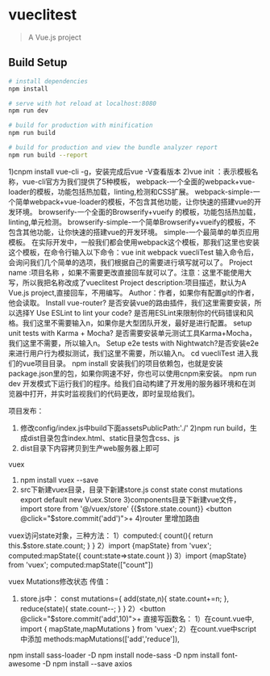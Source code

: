 # vueclitest

> A Vue.js project

## Build Setup

``` bash
# install dependencies
npm install

# serve with hot reload at localhost:8080
npm run dev

# build for production with minification
npm run build

# build for production and view the bundle analyzer report
npm run build --report
```

   1)cnpm install vue-cli -g，安装完成后vue -V查看版本
   2)vue init <template-name> <project-name>
      <template-name>：表示模板名称，vue-cli官方为我们提供了5种模板，
         webpack-一个全面的webpack+vue-loader的模板，功能包括热加载，linting,检测和CSS扩展。
         webpack-simple-一个简单webpack+vue-loader的模板，不包含其他功能，让你快速的搭建vue的开发环境。
         browserify-一个全面的Browserify+vueify 的模板，功能包括热加载，linting,单元检测。
         browserify-simple-一个简单Browserify+vueify的模板，不包含其他功能，让你快速的搭建vue的开发环境。
         simple-一个最简单的单页应用模板。
      在实际开发中，一般我们都会使用webpack这个模板，那我们这里也安装这个模板，在命令行输入以下命令：vue init webpack vuecliTest
      输入命令后，会询问我们几个简单的选项，我们根据自己的需要进行填写就可以了。
         Project name :项目名称 ，如果不需要更改直接回车就可以了。注意：这里不能使用大写，所以我把名称改成了vueclitest
         Project description:项目描述，默认为A Vue.js project,直接回车，不用编写。
         Author：作者，如果你有配置git的作者，他会读取。
         Install vue-router? 是否安装vue的路由插件，我们这里需要安装，所以选择Y
         Use ESLint to lint your code? 是否用ESLint来限制你的代码错误和风格。我们这里不需要输入n，如果你是大型团队开发，最好是进行配置。
         setup unit tests with Karma + Mocha? 是否需要安装单元测试工具Karma+Mocha，我们这里不需要，所以输入n。
         Setup e2e tests with Nightwatch?是否安装e2e来进行用户行为模拟测试，我们这里不需要，所以输入n。
      cd vuecliTest 进入我们的vue项目目录。
      npm install 安装我们的项目依赖包，也就是安装package.json里的包，如果你网速不好，你也可以使用cnpm来安装。
      npm run dev 开发模式下运行我们的程序。给我们自动构建了开发用的服务器环境和在浏览器中打开，并实时监视我们的代码更改，即时呈现给我们。

项目发布：
1) 修改config/index.js中build下面assetsPublicPath:'./'
2)npm run build，生成dist目录包含index.html、static目录包含css、js
3) dist目录下内容拷贝到生产web服务器上即可

vuex
1) npm install vuex --save
2) src下新建vuex目录，目录下新建store.js
   const state
   const mutations
   export default new Vuex.Store
3)components目录下新建vue文件，
import store from '@/vuex/store'
{{$store.state.count}}
<button @click="$store.commit('add')">+</button>
4)router 里增加路由

vuex访问state对象，三种方法：
1）computed:{
    count(){
        return this.$store.state.count;
    }
   }
2）import {mapState} from 'vuex';
   computed:mapState({
        count:state=>state.count
   })
3）import {mapState} from 'vuex';
   computed:mapState(["count"])

vuex Mutations修改状态
传值：
1) store.js中：
const mutations={
    add(state,n){
        state.count+=n;
    },
    reduce(state){
        state.count--;
    }
}
2）<button @click="$store.commit('add',10)">+</button>
直接写函数名：
1）在count.vue中, import { mapState,mapMutations } from 'vuex';
2）在count.vue中script中添加
   methods:mapMutations(['add','reduce']),



npm install sass-loader -D
npm install node-sass -D
npm install font-awesome -D
npm install --save axios